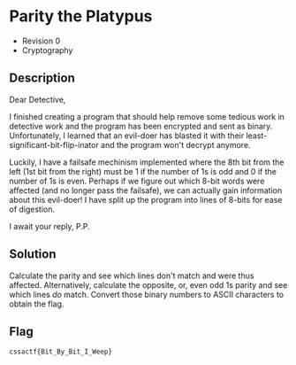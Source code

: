 # Parity the Platypus
- Revision 0
- Cryptography

## Description
Dear Detective,

I finished creating a program that should help remove some tedious work in detective work and the program has been encrypted and sent as binary. Unfortunately, I learned that an evil-doer has blasted it with their least-significant-bit-flip-inator and the program won't decrypt anymore.

Luckily, I have a failsafe mechinism implemented where the 8th bit from the left (1st bit from the right) must be 1 if the number of 1s is odd and 0 if the number of 1s is even. Perhaps if we figure out which 8-bit words were affected (and no longer pass the failsafe), we can actually gain information about this evil-doer! I have split up the program into lines of 8-bits for ease of digestion.

I await your reply,
P.P.

## Solution
Calculate the parity and see which lines don't match and were thus affected. Alternatively, calculate the opposite, or, even odd 1s parity and see which lines *do* match. Convert those binary numbers to ASCII characters to obtain the flag.

## Flag 
`cssactf{Bit_By_Bit_I_Weep}`
